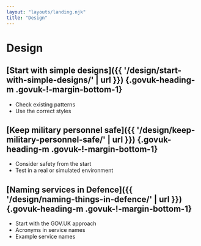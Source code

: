 ```yaml
---
layout: "layouts/landing.njk"
title: "Design"
---
```


# Design

## [Start with simple designs]({{ '/design/start-with-simple-designs/' | url }}) {.govuk-heading-m .govuk-!-margin-bottom-1}

- Check existing patterns
- Use the correct styles

## [Keep military personnel safe]({{ '/design/keep-military-personnel-safe/' | url }}) {.govuk-heading-m .govuk-!-margin-bottom-1}

- Consider safety from the start
- Test in a real or simulated environment

## [Naming services in Defence]({{ '/design/naming-things-in-defence/' | url }}) {.govuk-heading-m .govuk-!-margin-bottom-1}

- Start with the GOV.UK approach
- Acronyms in service names
- Example service names
